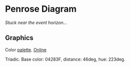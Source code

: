 # Penrose Diagram

*Stuck near the event horizon...*

## Graphics

Color [palette](./graphics/palette.html). [Online](http://paletton.com/#uid=33v0J0kvRcnDINDvio-tB51uO0Y)

Triadic. Base color: 04283F, distance: 46deg, hue: 223deg.
